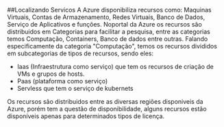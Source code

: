 ##Localizando Servicos
A Azure disponibiliza recursos como: Maquinas Virtuais, Contas de Armazenamento, Redes Virtuais, Banco de Dados, Serviço de Aplicativos e funções. Noportal da Azure os recursos são distribuidos em Categorias para facilitar a pesquisa, entre as categorias temos Computação, Containers, Banco de dados entre outras. 
Falando especificamente da categoria "Computação", temos os recursos divididos em subcategorias de tipos de recursos, sendo eles: 
* Iaas (Infraestrutura como serviço) que tem os recursos de criação de VMs e grupos de hosts. 
* Paas (plataforma como serviço)
* Servless que tem o serviço de kubernets

Os recursos são distribuidos entre as diversas regiões disponiveis da Azure, porém tem a questão de disponibilidade, alguns recursos estão disponíveis apenas para determinados tipos de licença.
